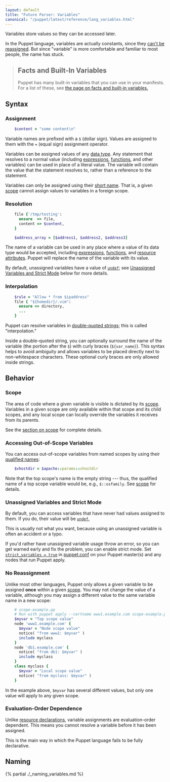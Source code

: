 ```yaml
---
layout: default
title: "Future Parser: Variables"
canonical: "/puppet/latest/reference/lang_variables.html"
---
```



[expressions]: ./future_lang_expressions.html
[acceptable]: ./future_lang_reserved.html#variables
[reserved]: ./future_lang_reserved.html#reserved-variable-names
[datatype]: ./future_lang_data.html
[double_quote]: ./future_lang_data_string.html#double-quoted-strings
[functions]: ./future_lang_functions.html
[resource]: ./future_lang_resources.html
[scope]: ./future_lang_scope.html
[undef]: ./future_lang_data_undef.html
[strict_variables]: /references/3.8.latest/configuration.html#strictvariables
[puppet.conf]: ./config_file_main.html


 <a id="facts"><a id="trusted-node-data"><a id="agent-set-variables"><a id="master-set-variables"><a id="parser-set-variables">

Variables store values so they can be accessed later.

In the Puppet language, variables are actually constants, since they [can't be reassigned](#no-reassignment). But since "variable" is more comfortable and familiar to most people, the name has stuck.

> Facts and Built-In Variables
> -----
>
> Puppet has many built-in variables that you can use in your manifests. For a list of these, see [the page on facts and built-in variables.](./future_lang_facts_and_builtin_vars.html)

Syntax
-----

### Assignment

~~~ ruby
    $content = "some content\n"
~~~

Variable names are prefixed with a `$` (dollar sign). Values are assigned to them with the `=` (equal sign) assignment operator.

Variables can be assigned values of any [data type][datatype]. Any statement that resolves to a normal value (including [expressions][], [functions][], and other variables) can be used in place of a literal value. The variable will contain the value that the statement resolves to, rather than a reference to the statement.

Variables can only be assigned using their [short name](#naming). That is, a given [scope][] cannot assign values to variables in a foreign scope.

### Resolution

~~~ ruby
    file {'/tmp/testing':
      ensure  => file,
      content => $content,
    }

    $address_array = [$address1, $address2, $address3]
~~~

The name of a variable can be used in any place where a value of its data type would be accepted, including [expressions][], [functions][], and [resource attributes][resource]. Puppet will replace the name of the variable with its value.

By default, unassigned variables have a value of [`undef`][undef]; see [Unassigned Variables and Strict Mode](#unassigned-variables-and-strict-mode) below for more details.

### Interpolation

~~~ ruby
    $rule = "Allow * from $ipaddress"
    file { "${homedir}/.vim":
      ensure => directory,
      ...
    }
~~~

Puppet can resolve variables in [double-quoted strings][double_quote]; this is called "interpolation."

Inside a double-quoted string, you can optionally surround the name of the variable (the portion after the `$`) with curly braces (`${var_name}`). This syntax helps to avoid ambiguity and allows variables to be placed directly next to non-whitespace characters. These optional curly braces are only allowed inside strings.

Behavior
-----

### Scope

The area of code where a given variable is visible is dictated by its [scope][]. Variables in a given scope are only available within that scope and its child scopes, and any local scope can locally override the variables it receives from its parents.

See the [section on scope][scope] for complete details.

### Accessing Out-of-Scope Variables

You can access out-of-scope variables from named scopes by using their [qualified names](#naming):

~~~ ruby
    $vhostdir = $apache::params::vhostdir
~~~

Note that the top scope's name is the empty string --- thus, the qualified name of a top scope variable would be, e.g., `$::osfamily`. See [scope][] for details.

### Unassigned Variables and Strict Mode

By default, you can access variables that have never had values assigned to them. If you do, their value will be [`undef`.][undef]

This is usually not what you want, because using an unassigned variable is often an accident or a typo.

If you'd rather have unassigned variable usage throw an error, so you can get warned early and fix the problem, you can enable strict mode. Set [`strict_variables = true`][strict_variables] in [puppet.conf][] on your Puppet master(s) and any nodes that run Puppet apply.

### No Reassignment

Unlike most other languages, Puppet only allows a given variable to be assigned **once** within a given [scope][]. You may not change the value of a variable, although you may assign a different value to the same variable name in a new scope:

~~~ ruby
    # scope-example.pp
    # Run with puppet apply --certname www1.example.com scope-example.pp
    $myvar = "Top scope value"
    node 'www1.example.com' {
      $myvar = "Node scope value"
      notice( "from www1: $myvar" )
      include myclass
    }
    node 'db1.example.com' {
      notice( "from db1: $myvar" )
      include myclass
    }
    class myclass {
      $myvar = "Local scope value"
      notice( "from myclass: $myvar" )
    }
~~~

In the example above, `$myvar` has several different values, but only one value will apply to any given scope.

### Evaluation-Order Dependence

Unlike [resource declarations][resource], variable assignments are evaluation-order dependent. This means you cannot resolve a variable before it has been assigned.

This is the main way in which the Puppet language fails to be fully declarative.



Naming
-----

{% partial ./_naming_variables.md %}
